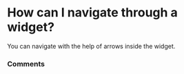 # How can I navigate through a widget?

<p class="no-margin">You can navigate with the help of arrows inside the widget.</p>

### Comments

<Comments />